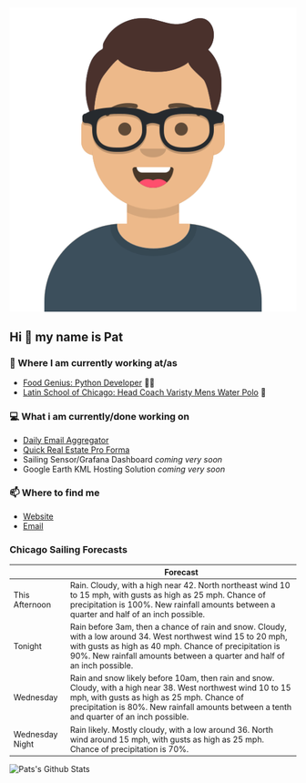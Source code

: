 [![Social banner for p-j-falconer](https://raw.githubusercontent.com/P-J-FALCONER/P-J-FALCONER/master/assets/avataaars.svg)](https://patfalconer.com/)
## Hi :wave: my name is Pat

### 💼 Where I am currently working at/as
- [Food Genius: Python Developer](https://getfoodgenius.com/) 🍔🐍
- [Latin School of Chicago: Head Coach Varisty Mens Water Polo](https://www.latinschool.org/) 🤽


### 💻 What i am currently/done working on
 - [Daily Email Aggregator](https://github.com/P-J-FALCONER/dott_daily_mail)
 - [Quick Real Estate Pro Forma](https://github.com/P-J-FALCONER/henry)
 - Sailing Sensor/Grafana Dashboard *coming very soon*
 - Google Earth KML Hosting Solution *coming very soon*

### 📫 Where to find me
 - [Website](https://patfalconer.com/)
 - [Email](mailto:patrick.j.falconer@gmail.com)


### Chicago Sailing Forecasts
|   | Forecast  |
|---|---|
| This Afternoon | Rain. Cloudy, with a high near 42. North northeast wind 10 to 15 mph, with gusts as high as 25 mph. Chance of precipitation is 100%. New rainfall amounts between a quarter and half of an inch possible. |
| Tonight | Rain before 3am, then a chance of rain and snow. Cloudy, with a low around 34. West northwest wind 15 to 20 mph, with gusts as high as 40 mph. Chance of precipitation is 90%. New rainfall amounts between a quarter and half of an inch possible. |
| Wednesday | Rain and snow likely before 10am, then rain and snow. Cloudy, with a high near 38. West northwest wind 10 to 15 mph, with gusts as high as 25 mph. Chance of precipitation is 80%. New rainfall amounts between a tenth and quarter of an inch possible. |
| Wednesday Night | Rain likely. Mostly cloudy, with a low around 36. North wind around 15 mph, with gusts as high as 25 mph. Chance of precipitation is 70%. |

![Pats's Github Stats](https://github-readme-stats.vercel.app/api?username=p-j-falconer&show_icons=true&theme=radical)
